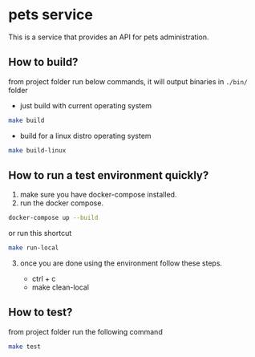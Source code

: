 # pets service

This is a service that provides an API for pets administration.

## How to build?

from project folder run below commands, it will output binaries in `./bin/` folder

* just build with current operating system
```sh
make build
```

* build for a linux distro operating system
```sh
make build-linux
```

## How to run a test environment quickly?

1. make sure you have docker-compose installed.
2. run the docker compose.
```sh
docker-compose up --build
```

or run this shortcut

```sh
make run-local
```

3. once you are done using the environment follow these steps.

    * ctrl + c
    * make clean-local

## How to test?

from project folder run the following command

```sh
make test
```
